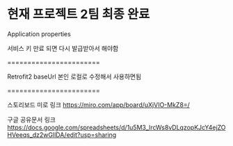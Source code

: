 현재 프로젝트 2팀 최종 완료
=======================
Application properties

서비스 키 만료 되면 다시 발급받아서 해야함

=======================

Retrofit2
baseUrl 본인 로컬로 수정해서 사용하면됨

=======================

스토리보드 미로 링크
https://miro.com/app/board/uXjVIO-MkZ8=/

구글 공유문서 링크
https://docs.google.com/spreadsheets/d/1u5M3_lrcWs8vDLqzopKJcY4ejZOHVeeqs_dz2wGllDA/edit?usp=sharing
